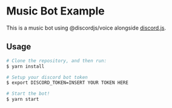# Music Bot Example

This is a music bot using @discordjs/voice alongside [discord.js](https://github.com/discordjs/discord.js).


## Usage

```bash
# Clone the repository, and then run:
$ yarn install

# Setup your discord bot token
$ export DISCORD_TOKEN=INSERT YOUR TOKEN HERE

# Start the bot!
$ yarn start
```
